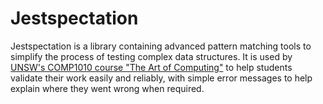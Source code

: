 # Jestspectation

Jestspectation is a library containing advanced pattern matching tools to
simplify the process of testing complex data structures. It is used by
[UNSW's COMP1010 course "The Art of Computing"](https://www.handbook.unsw.edu.au/undergraduate/courses/2023/COMP1010/?year=2023)
to help students validate their work easily and reliably, with simple error
messages to help explain where they went wrong when required.
